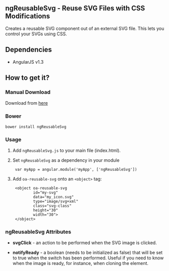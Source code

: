 ## ngReusableSvg - Reuse SVG Files with CSS Modifications
Creates a reusable SVG component out of an external SVG file. This lets you control your SVGs using CSS.

## Dependencies

* AngularJS v1.3

## How to get it?

### Manual Download

Download from [here](http://omriaharon.github.io/ngReusableSvg/)

### Bower

    bower install ngReusableSvg

### Usage

1. Add `ngReusableSvg.js` to your main file (index.html). 

2. Set `ngReusableSvg` as a dependency in your module

        var myApp = angular.module('myApp', ['ngReusableSvg'])

3. Add `oa-reusable-svg` onto an `<object>` tag:

        <object oa-reusable-svg
                id="my-svg"
                data="my_icon.svg"
                type="image/svg+xml"
                class="svg-class"
                height="30"
                width="30">
        </object>

### ngReusableSvg Attributes

* **svgClick** - an action to be performed when the SVG image is clicked.

* **notifyReady** - a boolean (needs to be initialized as false) that will be set to true when the switch has been performed. Useful if you need to know when the image is ready, for instance, when cloning the element.
